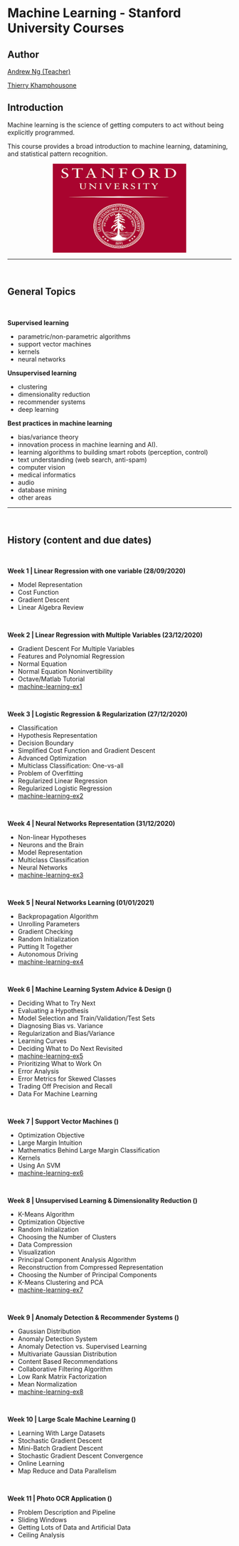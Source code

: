 # Machine Learning - Stanford University Courses

## Author
[Andrew Ng (Teacher)](https://www.linkedin.com/in/andrewyng/)

[Thierry Khamphousone](https://www.linkedin.com/in/tkhamphousone/)

## Introduction

Machine learning is the science of getting computers to act without being explicitly programmed.

This course provides a broad introduction to machine learning, datamining, and statistical pattern recognition.

<p align="center" width="100%">
    <img align="center" width="300" height="200" src="./pictures/logo.png"/>
</p>

<hr><br>

## General Topics
<br>

__Supervised learning__

- parametric/non-parametric algorithms
- support vector machines
- kernels
- neural networks

__Unsupervised learning__ 
- clustering
- dimensionality reduction
- recommender systems
- deep learning

__Best practices in machine learning__
- bias/variance theory
- innovation process in machine learning and AI). 
- learning algorithms to building smart robots (perception, control)
- text understanding (web search, anti-spam)
- computer vision
- medical informatics
- audio
- database mining
- other areas

---
<br>

## History (content and due dates)
<br>

__Week 1 | Linear Regression with one variable (28/09/2020)__
- Model Representation
- Cost Function
- Gradient Descent
- Linear Algebra Review

<br>
  
__Week 2 | Linear Regression with Multiple Variables (23/12/2020)__
- Gradient Descent For Multiple Variables
- Features and Polynomial Regression
- Normal Equation
- Normal Equation Noninvertibility
- Octave/Matlab Tutorial
- [machine-learning-ex1](https://github.com/Yulypso/ML-Stanford-University/tree/master/machine-learning-ex1/ex1)

<br>

__Week 3 | Logistic Regression & Regularization (27/12/2020)__
- Classification
- Hypothesis Representation
- Decision Boundary
- Simplified Cost Function and Gradient Descent
- Advanced Optimization
- Multiclass Classification: One-vs-all
- Problem of Overfitting
- Regularized Linear Regression
- Regularized Logistic Regression
- [machine-learning-ex2](https://github.com/Yulypso/ML-Stanford-University/tree/master/machine-learning-ex2/ex2)

<br>

__Week 4 | Neural Networks Representation (31/12/2020)__
- Non-linear Hypotheses
- Neurons and the Brain
- Model Representation
- Multiclass Classification
- Neural Networks
- [machine-learning-ex3](https://github.com/Yulypso/ML-Stanford-University/tree/master/machine-learning-ex3/ex3)

<br>

__Week 5 | Neural Networks Learning (01/01/2021)__
- Backpropagation Algorithm
- Unrolling Parameters
- Gradient Checking
- Random Initialization
- Putting It Together
- Autonomous Driving
- [machine-learning-ex4](https://github.com/Yulypso/ML-Stanford-University/tree/master/machine-learning-ex4/ex4)

<br>

__Week 6 | Machine Learning System Advice & Design ()__
- Deciding What to Try Next
- Evaluating a Hypothesis
- Model Selection and Train/Validation/Test Sets
- Diagnosing Bias vs. Variance
- Regularization and Bias/Variance
- Learning Curves
- Deciding What to Do Next Revisited
- [machine-learning-ex5]()
- Prioritizing What to Work On
- Error Analysis
- Error Metrics for Skewed Classes
- Trading Off Precision and Recall
- Data For Machine Learning

<br>

__Week 7 | Support Vector Machines ()__
- Optimization Objective
- Large Margin Intuition
- Mathematics Behind Large Margin Classification
- Kernels
- Using An SVM
- [machine-learning-ex6]()

<br>

__Week 8 | Unsupervised Learning & Dimensionality Reduction ()__
- K-Means Algorithm
- Optimization Objective
- Random Initialization
- Choosing the Number of Clusters
- Data Compression
- Visualization
- Principal Component Analysis Algorithm
- Reconstruction from Compressed Representation
- Choosing the Number of Principal Components
- K-Means Clustering and PCA 
- [machine-learning-ex7]()

<br>

__Week 9 | Anomaly Detection & Recommender Systems ()__
- Gaussian Distribution
- Anomaly Detection System
- Anomaly Detection vs. Supervised Learning
- Multivariate Gaussian Distribution
- Content Based Recommendations
- Collaborative Filtering Algorithm
- Low Rank Matrix Factorization
- Mean Normalization
- [machine-learning-ex8]()

<br>

__Week 10 | Large Scale Machine Learning ()__
- Learning With Large Datasets
- Stochastic Gradient Descent
- Mini-Batch Gradient Descent
- Stochastic Gradient Descent Convergence
- Online Learning
- Map Reduce and Data Parallelism

<br>

__Week 11 | Photo OCR Application ()__
- Problem Description and Pipeline
- Sliding Windows
- Getting Lots of Data and Artificial Data
- Ceiling Analysis

